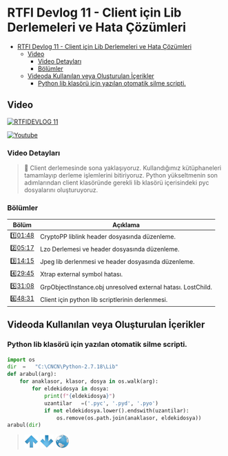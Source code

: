 # RTFI Devlog 11 - Client için Lib Derlemeleri ve Hata Çözümleri

- [RTFI Devlog 11 - Client için Lib Derlemeleri ve Hata Çözümleri](#rtfi-devlog-11---client-için-lib-derlemeleri-ve-hata-çözümleri)
  - [Video](#video)
    - [Video Detayları](#video-detayları)
    - [Bölümler](#bölümler)
  - [Videoda Kullanılan veya Oluşturulan İçerikler](#videoda-kullanılan-veya-oluşturulan-i̇çerikler)
    - [Python lib klasörü için yazılan otomatik silme scripti.](#python-lib-klasörü-için-yazılan-otomatik-silme-scripti)

## Video

[![RTFIDEVLOG 11](https://img.youtube.com/vi/-7eyt-TEboc/0.jpg)](https://youtu.be/-7eyt-TEboc)

[![Youtube](https://img.shields.io/youtube/views/-7eyt-TEboc?style=social&label=Görüntüleme)](https://youtu.be/-7eyt-TEboc)

### Video Detayları

> 💬 Client derlemesinde sona yaklaşıyoruz. Kullandığımız kütüphaneleri tamamlayıp derleme işlemlerini bitiriyoruz. Python yükseltmenin son adımlarından client klasöründe gerekli lib klasörü içerisindeki pyc dosyalarını oluşturuyoruz.

### Bölümler

| Bölüm | Açıklama |
| --- | --- |
| 1️⃣[01:48](https://youtu.be/-7eyt-TEboc?t=108) | CryptoPP liblink header dosyasında düzenleme. |
| 2️⃣[05:17](https://youtu.be/-7eyt-TEboc?t=317) | Lzo Derlemesi ve header dosyasında düzenleme. |
| 3️⃣[14:15](https://youtu.be/-7eyt-TEboc?t=855) | Jpeg lib derlenmesi ve header dosyasında düzenleme. |
| 4️⃣[29:45](https://youtu.be/-7eyt-TEboc?t=1785) | Xtrap external symbol hatası. |
| 5️⃣[31:08](https://youtu.be/-7eyt-TEboc?t=1868) | GrpObjectInstance.obj unresolved external hatası. LostChild. |
| 6️⃣[48:31](https://youtu.be/-7eyt-TEboc?t=2911) | Client için python lib scriptlerinin derlenmesi. |


## Videoda Kullanılan veya Oluşturulan İçerikler

### Python lib klasörü için yazılan otomatik silme scripti.

```python
import os
dir  =   "C:\CNCN\Python-2.7.18\Lib"
def arabul(arg):
    for anaklasor, klasor, dosya in os.walk(arg):
        for eldekidosya in dosya:
            print(f"{eldekidosya}")
            uzantilar   =('.pyc', '.pyd', '.pyo')
            if not eldekidosya.lower().endswith(uzantilar):
                os.remove(os.path.join(anaklasor, eldekidosya))
arabul(dir)
```

> [![up](/ASSETS/up.png)](/TR/RTFIDEVLOG/010.md)  [![down](/ASSETS/down.png)](/TR/RTFIDEVLOG/012.md)  [![index](/ASSETS/index.png)](/README.md)